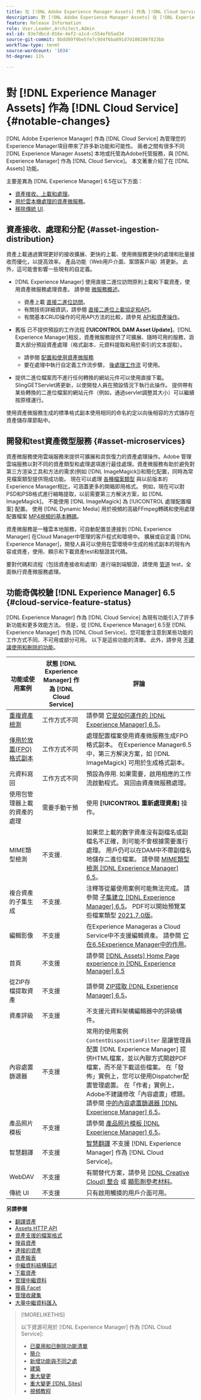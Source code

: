 ```yaml
---
title: 在 [!DNL Adobe Experience Manager Assets] 作為 [!DNL Cloud Service]
description: 對 [!DNL Adobe Experience Manager Assets] 在 [!DNL Experience Manager] 作為 [!DNL Cloud Service] 與 [!DNL Adobe Experience Manager] 6.5
feature: Release Information
role: User,Leader,Architect,Admin
exl-id: 93e7dbcd-016e-4ef2-a1cd-c554efb5ad34
source-git-commit: 8bdd89f0be5fe7c9d4f6ba891d7d108286f823bb
workflow-type: tm+mt
source-wordcount: '1034'
ht-degree: 11%

---
```


# 對 [!DNL Experience Manager Assets] 作為 [!DNL Cloud Service] {#notable-changes}

[!DNL Adobe Experience Manager] 作為 [!DNL Cloud Service] 為管理您的Experience Manager項目帶來了許多新功能和可能性。 兩者之間有很多不同 [!DNL Experience Manager Assets] 本地或托管為Adobe托管服務，與 [!DNL Experience Manager] 作為 [!DNL Cloud Service]。 本文著重介紹了在 [!DNL Assets] 功能。

主要差異為 [!DNL Experience Manager] 6.5在以下方面：

* [資產接收、上載和處理](#asset-ingestion)。
* [用於雲本機處理的資產微服務](#asset-microservices)。
* [移除傳統 UI](#classic-ui).

## 資產接收、處理和分配 {#asset-ingestion-distribution}

資產上載通過實現更好的接收擴展、更快的上載、使用微服務更快的處理和批量接收而優化，以提高效率。 產品功能（Web用戶介面、案頭客戶端）將更新。 此外，這可能會影響一些現有的自定義。

* [!DNL Experience Manager] 使用直接二進位訪問原則上載和下載資產，使用資產微服務處理資產。 請參閱 [微服務概述](/help/assets/asset-microservices-overview.md)。
   * 資產上載 [直接二進位訪問](/help/assets/asset-microservices-overview.md#asset-upload-with-direct-binary-access)。
   * 有關技術詳細資訊，請參閱 [直接二進位上載協定和API](/help/assets/developer-reference-material-apis.md#upload-binary)。
   * 有關基本CRUD操作的可用API方法的比較，請參見 [API和資產操作](/help/assets/developer-reference-material-apis.md#use-cases-and-apis)。
* 舊版 已不提供預設的工作流程 **[!UICONTROL DAM Asset Update]**。[!DNL Experience Manager]相反，資產微服務提供了可擴展、隨時可用的服務，涵蓋大部分預設資產處理（格式副本、元資料提取和用於索引的文本提取）。
   * 請參閱 [配置和使用資產微服務](/help/assets/asset-microservices-configure-and-use.md)
   * 要在處理中執行自定義工作流步驟， [後處理工作流](/help/assets/asset-microservices-configure-and-use.md#post-processing-workflows) 可使用。

* 提供二進位檔案而不進行任何轉換的網站元件可以使用直接下載。 SlingGETServlet將更新，以使開發人員在預設情況下執行此操作。 提供帶有某些轉換的二進位檔案的網站元件（例如，通過servlet調整其大小）可以繼續按原樣運行。

使用資產微服務生成的標準格式副本使用相同的命名約定以向後相容的方式儲存在資產儲存庫節點中。

## 開發和test資產微型服務 {#asset-microservices}

資產微服務使用雲端服務來提供可擴展和具恢復力的資產處理操作。Adobe 管理雲端服務以對不同的資產類型和處理選項進行最佳處理。資產微服務有助於避免對第三方渲染工具和方法的需求(例如 [!DNL ImageMagick])和簡化配置，同時為常見檔案類型提供現成功能。 現在可以處理 [各種檔案類型](/help/assets/file-format-support.md) 與以前版本的Experience Manager相比，可涵蓋更多的開箱即用格式。 例如，現在可以對PSD和PSB格式進行縮略提取，以前需要第三方解決方案，如 [!DNL ImageMagick]。 不能使用 [!DNL ImageMagick] 為 [!UICONTROL 處理配置檔案] 配置。 使用 [!DNL Dynamic Media] 用於視頻的高級FFmpeg轉碼和使用處理配置檔案 [MP4視頻的基本轉碼](/help/assets/manage-video-assets.md#transcode-video)。

資產微服務是一種雲本地服務，可自動配置並連接到 [!DNL Experience Manager] 在Cloud Manager中管理的客戶程式和環境中。 擴展或自定義 [!DNL Experience Manager]，開發人員可以使用在雲環境中生成的格式副本的現有內容或資產，使用、顯示和下載資產test和驗證其代碼。

要對代碼和流程（包括資產接收和處理）進行端到端驗證，請使用 [管道](/help/implementing/cloud-manager/configuring-pipelines/introduction-ci-cd-pipelines.md) test，全面執行資產微服務處理。

## 功能奇偶校驗 [!DNL Experience Manager] 6.5 {#cloud-service-feature-status}

[!DNL Experience Manager] 作為 [!DNL Cloud Service] 為現有功能引入了許多新功能和更多效能方法。 但是，從 [!DNL Experience Manager] 6.5至 [!DNL Experience Manager] 作為 [!DNL Cloud Service]，您可能會注意到某些功能的工作方式不同、不可用或部分可用。 以下是這些功能的清單。 此外，請參見 [不建議使用和刪除的功能](/help/release-notes/deprecated-removed-features.md)。

| 功能或使用案例 | 狀態 [!DNL Experience Manager] 作為 [!DNL Cloud Service] | 評論 |
|-----|-----|-----|
| [重複資產檢測](/help/assets/manage-digital-assets.md#detect-duplicate-assets) | 工作方式不同 | 請參閱 [它是如何運作的 [!DNL Experience Manager] 6.5](https://experienceleague.adobe.com/docs/experience-manager-65/assets/managing/duplicate-detection.html)。 |
| [僅用於放置(FPO)格式副本](/help/assets/configure-fpo-renditions.md) | 工作方式不同 | 處理配置檔案使用資產微服務生成FPO格式副本。 在Experience Manager6.5中，第三方解決方案，如 [!DNL ImageMagick] 可用於生成格式副本。 |
| 元資料寫回 | 工作方式不同 | 預設為停用. 如果需要，啟用相應的工作流啟動程式。 寫回由資產微服務處理。 |
| 使用包管理器上載的資產的處理 | 需要手動干預 | 使用 **[!UICONTROL 重新處理資產]** 操作。 |
| MIME類型檢測 | 不支援. | 如果您上載的數字資產沒有副檔名或副檔名不正確，則可能不會根據需要進行處理。 用戶仍可以在DAM中不帶副檔名地儲存二進位檔案。 請參閱 [MIME類型檢測 [!DNL Experience Manager] 6.5](https://experienceleague.adobe.com/docs/experience-manager-65/assets/administer/detect-asset-mime-type-with-tika.html)。 |
| 複合資產的子集生成 | 不支援. | 注釋等從屬使用案例可能無法完成。 請參閱 [子集建立 [!DNL Experience Manager] 6.5](https://experienceleague.adobe.com/docs/experience-manager-65/assets/managing/managing-linked-subassets.html#generate-subassets)。 PDF可以開始預覽某些檔案類型 [2021.7.0版](/help/release-notes/release-notes-cloud/release-notes-current.md)。 |
| 編輯影像 | 不支援 | 在Experience Manageras a Cloud Service中不支援編輯資產。 請參閱 [它在6.5Experience Manager中的作用](https://experienceleague.adobe.com/docs/experience-manager-65/assets/managing/manage-assets.html#editing-images)。 |
| 首頁 | 不支援 | 請參閱 [[!DNL Assets] Home Page experience in [!DNL Experience Manager] 6.5](https://experienceleague.adobe.com/docs/experience-manager-65/assets/using/assets-home-page.html) |
| 從ZIP存檔提取資產 | 不支援 | 請參閱 [ZIP提取 [!DNL Experience Manager] 6.5](https://experienceleague.adobe.com/docs/experience-manager-65/assets/managing/manage-assets.html#extractzip)。 |
| 資產評級 | 不支援 | 不支援元資料架構編輯器中的評級構件。 |
| 內容處置篩選器 | 不支援 | 常用的使用案例 `ContentDispositionFilter` 是讓管理員配置 [!DNL Experience Manager] 提供HTML檔案，並以內聯方式開啟PDF檔案，而不是下載這些檔案。 在「發佈」實例上，您可以使用Dispatcher配置管理處置。 在「作者」實例上，Adobe不建議修改「內容處置」標題。 請參閱 [中的內容處置篩選器 [!DNL Experience Manager] 6.5](https://experienceleague.adobe.com/docs/experience-manager-65/administering/security/content-disposition-filter.html)。 |
| 產品照片模板 | 不支援 | 請參閱 [產品照片模板 [!DNL Experience Manager] 6.5](https://experienceleague.adobe.com/docs/experience-manager-65/authoring/projects/managing-product-information.html)。 |
| 智慧翻譯 | 不支援 | [智慧翻譯](https://experienceleague.adobe.com/docs/experience-manager-learn/assets/translation/smart-translation-search-feature-video-use.html) 不支援 [!DNL Experience Manager] 作為 [!DNL Cloud Service]。 |
| WebDAV | 不支援 | 有關替代方案，請參見 [[!DNL Creative Cloud] 整合](/help/assets/aem-cc-integration-best-practices.md) 或 [顯影劑參考材料](/help/assets/developer-reference-material-apis.md)。 |
| 傳統 UI | 不支援 | 只有啟用觸摸的用戶介面可用。 |

**另請參閱**

* [翻譯資產](translate-assets.md)
* [Assets HTTP API](mac-api-assets.md)
* [資產支援的檔案格式](file-format-support.md)
* [搜尋資產](search-assets.md)
* [連接的資產](use-assets-across-connected-assets-instances.md)
* [資產報表](asset-reports.md)
* [中繼資料結構描述](metadata-schemas.md)
* [下載資產](download-assets-from-aem.md)
* [管理中繼資料](manage-metadata.md)
* [搜尋 Facet](search-facets.md)
* [管理收藏集](manage-collections.md)
* [大量中繼資料匯入](metadata-import-export.md)

>[!MORELIKETHIS]
>
>以下資源可用於 [!DNL Experience Manager] 作為 [!DNL Cloud Service]:
>
>* [已棄用和已刪除功能清單](/help/release-notes/deprecated-removed-features.md)
>* [簡介](/help/overview/introduction.md)
>* [新增功能與不同之處](/help/overview/what-is-new-and-different.md)
>* [建築](/help/overview/architecture.md)
>* [重大變更](/help/release-notes/aem-cloud-changes.md)
>* [重大變更 [!DNL Sites]](/help/sites-cloud/sites-cloud-changes.md)
>* [視頻教程](https://experienceleague.adobe.com/docs/experience-manager-learn/cloud-service/overview.html)

